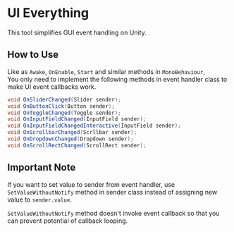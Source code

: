 UI Everything
=============
This tool simplifies GUI event handling on Unity.


How to Use
----------

Like as `Awake`, `OnEnable`, `Start` and similar methods in `MonoBehaviour`,  
You only need to implement the following methods in event handler class to make UI event callbacks work.

```csharp
void OnSliderChanged(Slider sender);
void OnButtonClick(Button sender);
void OnToggleChanged(Toggle sender);
void OnInputFieldChanged(InputField sender);
void OnInputFieldChangedInteractive(InputField sender);
void OnScrollbarChanged(Scrllbar sender);
void OnDropdownChanged(Dropdown sender);
void OnScrollRectChanged(ScrollRect sender);
```


Important Note
--------------

If you want to set value to sender from event handler,
use `SetValueWithoutNotify` method in sender class instead of assigning new value to `sender.value`.

`SetValueWithoutNotify` method doesn't invoke event callback so that
you can prevent potential of callback looping.
